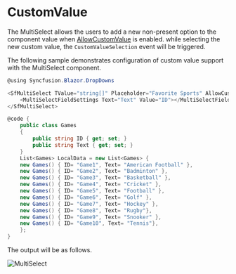 # CustomValue

The MultiSelect allows the users to add a new non-present option to the component value when [AllowCustomValue](https://help.syncfusion.com/cr/blazor/Syncfusion.Blazor.DropDowns.SfMultiSelect-1.html#Syncfusion_Blazor_DropDowns_SfMultiSelect_1_AllowCustomValue) is enabled. while selecting the new custom value, the `CustomValueSelection` event will be triggered.

The following sample demonstrates configuration of custom value support with the MultiSelect component.

```csharp
@using Syncfusion.Blazor.DropDowns

<SfMultiSelect TValue="string[]" Placeholder="Favorite Sports" AllowCustomValue=true DataSource="@LocalData">
    <MultiSelectFieldSettings Text="Text" Value="ID"></MultiSelectFieldSettings>
</SfMultiSelect>

@code {
    public class Games
    {
        public string ID { get; set; }
        public string Text { get; set; }
    }
    List<Games> LocalData = new List<Games> {
    new Games() { ID= "Game1", Text= "American Football" },
    new Games() { ID= "Game2", Text= "Badminton" },
    new Games() { ID= "Game3", Text= "Basketball" },
    new Games() { ID= "Game4", Text= "Cricket" },
    new Games() { ID= "Game5", Text= "Football" },
    new Games() { ID= "Game6", Text= "Golf" },
    new Games() { ID= "Game7", Text= "Hockey" },
    new Games() { ID= "Game8", Text= "Rugby"},
    new Games() { ID= "Game9", Text= "Snooker" },
    new Games() { ID= "Game10", Text= "Tennis"},
    };
}
```

The output will be as follows.

![MultiSelect](./images/custom_value.png)